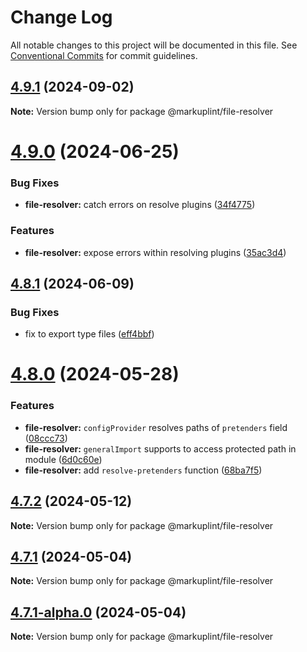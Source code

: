 # Change Log

All notable changes to this project will be documented in this file.
See [Conventional Commits](https://conventionalcommits.org) for commit guidelines.

## [4.9.1](https://github.com/markuplint/markuplint/compare/@markuplint/file-resolver@4.9.0...@markuplint/file-resolver@4.9.1) (2024-09-02)

**Note:** Version bump only for package @markuplint/file-resolver





# [4.9.0](https://github.com/markuplint/markuplint/compare/@markuplint/file-resolver@4.8.1...@markuplint/file-resolver@4.9.0) (2024-06-25)

### Bug Fixes

- **file-resolver:** catch errors on resolve plugins ([34f4775](https://github.com/markuplint/markuplint/commit/34f47754f2b470c31b9f1215f4072e72b2af6e2a))

### Features

- **file-resolver:** expose errors within resolving plugins ([35ac3d4](https://github.com/markuplint/markuplint/commit/35ac3d46d0aa8e3483defa66c1239e739c57e060))

## [4.8.1](https://github.com/markuplint/markuplint/compare/@markuplint/file-resolver@4.8.0...@markuplint/file-resolver@4.8.1) (2024-06-09)

### Bug Fixes

- fix to export type files ([eff4bbf](https://github.com/markuplint/markuplint/commit/eff4bbfd127574809dc5e15d7cafe87699758ee0))

# [4.8.0](https://github.com/markuplint/markuplint/compare/@markuplint/file-resolver@4.7.2...@markuplint/file-resolver@4.8.0) (2024-05-28)

### Features

- **file-resolver:** `configProvider` resolves paths of `pretenders` field ([08ccc73](https://github.com/markuplint/markuplint/commit/08ccc7306ac748ce66e33ab571dab1a2eeace12e))
- **file-resolver:** `generalImport` supports to access protected path in module ([6d0c60e](https://github.com/markuplint/markuplint/commit/6d0c60e25d63d31a150a5f2cf7c41bef481302d4))
- **file-resolver:** add `resolve-pretenders` function ([68ba7f5](https://github.com/markuplint/markuplint/commit/68ba7f5acaba13484172bca3ea5f60e0bf3044ef))

## [4.7.2](https://github.com/markuplint/markuplint/compare/@markuplint/file-resolver@4.7.1...@markuplint/file-resolver@4.7.2) (2024-05-12)

**Note:** Version bump only for package @markuplint/file-resolver

## [4.7.1](https://github.com/markuplint/markuplint/compare/@markuplint/file-resolver@4.7.1-alpha.0...@markuplint/file-resolver@4.7.1) (2024-05-04)

**Note:** Version bump only for package @markuplint/file-resolver

## [4.7.1-alpha.0](https://github.com/markuplint/markuplint/compare/@markuplint/file-resolver@4.7.0...@markuplint/file-resolver@4.7.1-alpha.0) (2024-05-04)

**Note:** Version bump only for package @markuplint/file-resolver
